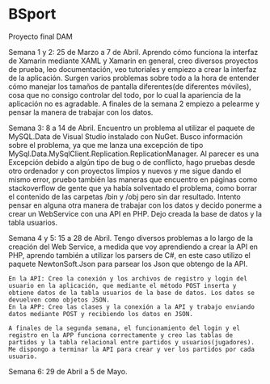 # BSport
Proyecto final DAM

Semana 1 y 2: 25 de Marzo a 7 de Abril.
  Aprendo cómo funciona la interfaz de Xamarin mediante XAML y Xamarin en general, creo diversos proyectos de prueba, leo documentación, veo tutoriales y empiezo a crear la interfaz de la aplicación. Surgen varios problemas sobre todo a la hora de entender cómo manejar los tamaños de pantalla diferentes(de diferentes móviles), cosa que no consigo controlar del todo, por lo cual la apariencia de la aplicación no es agradable.
  A finales de la semana 2 empiezo a pelearme y pensar la manera de trabajar con los datos.
  
Semana 3: 8 a 14 de Abril.
  Encuentro un problema al utilizar el paquete de MySQL.Data de Visual Studio instalado con NuGet. Busco información sobre el problema, ya que me lanza una excepción de tipo MySql.Data.MySqlClient.Replication.ReplicationManager. Al parecer es una Excepción debido a algún tipo de bug o de conflicto, hago pruebas desde otro ordenador y con proyectos limpios y nuevos y me sigue dando el mismo error, pruebo también las maneras que encuentro en páginas como stackoverflow de gente que ya había solventado el problema, como borrar el contenido de las carpetas /bin y /obj pero sin dar resultado. Intento pensar en alguna otra manera de trabajar con los datos y decido ponerme a crear un WebService con una API en PHP. Dejo creada la base de datos y la tabla usuarios.

Semana 4 y 5: 15 a 28 de Abril.
	Tengo diversos problemas a lo largo de la creación del Web Service, a medida que voy aprendiendo a crear la API en PHP, aprendo también a utilizar los parsers de C#, en este caso utilizo el paquete NewtonSoft.Json para parsear los Json que obtengo de la API. 
	
	En la API: Creo la conexión y los archivos de registro y login del usuario en la aplicación, que mediante el método POST inserta y obtiene datos de la tabla usuarios de la base de datos. Los datos se devuelven como objetos JSON.
	En la APP: Creo las clases y la conexión a la API y trabajo enviando datos mediante POST y recibiendo los datos en JSON.
	
	A finales de la segunda semana, el funcionamiento del login y el registro en la APP funciona correctamente y creo las tablas de partidos y la tabla relacional entre partidos y usuarios(jugadores). Me dispongo a terminar la API para crear y ver los partidos por cada usuario. 
	
Semana 6: 29 de Abril a 5 de Mayo.
	
